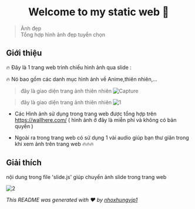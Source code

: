 <h1 align="center">Welcome to my static web 👋</h1>

> Ảnh đẹp<br /> Tổng hợp hình ảnh đẹp tuyển chọn

## Giới thiệu

🔥 Đây là 1 trang web trình chiếu hình ảnh qua slide : 

🔥 Nó bao gồm các danh mục hình ảnh về Anime,thiên nhiên,...

> đây là giao diện trang ảnh thiên nhiên
![Capture](https://user-images.githubusercontent.com/74084773/101906261-41aad480-3beb-11eb-833e-0cf1037ac98d.PNG)

> đây là giao diện trang ảnh thiên nhiên
![1](https://user-images.githubusercontent.com/74084773/101906468-92bac880-3beb-11eb-81f4-1fd7c69d8c16.PNG)


- Các Hình ảnh sử dụng trong trang web được tổng hợp trên https://wallhere.com/ ( hình ảnh ở đây là miễn phí và không có bản quyền )

- Ngoài ra trong trang web có sử dụng 1 vài audio giúp bạn thư giãn trong khi xem ảnh trên trang web 🔥🔥🔥

## Giải thích

nội dung trong file 'slide.js' giúp chuyển ảnh slide trong trang web

![2](https://user-images.githubusercontent.com/74084773/101912437-517ae680-3bf4-11eb-9864-2d06ef8e94cc.PNG)


_This README was generated with ❤️ by [nhoxhungvjp1](https://github.com/nhoxhungvjp1/static-web)_
